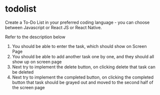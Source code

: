 # todolist
Create a To-Do List in your preferred coding language - you can choose between
Javascript or React JS or React Native. 

Refer to the description below
1. You should be able to enter the task, which should show on Screen Page
2. You should be able to add another task one by one, and they should all show up
on screen page
3. Next try to implement the delete button, on clicking delete that task can be
deleted
4. Next try to implement the completed button, on clicking the completed button that
task should be grayed out and moved to the second half of the screen page


